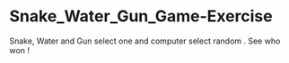 # Snake_Water_Gun_Game-Exercise
Snake, Water and Gun select one and computer select random . See who won !
